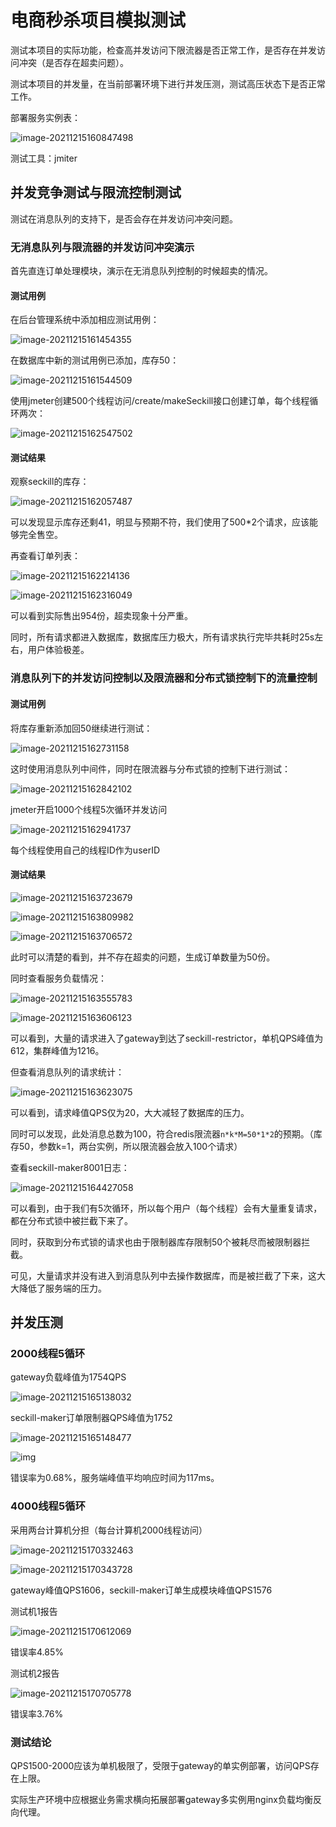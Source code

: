 # 电商秒杀项目模拟测试

测试本项目的实际功能，检查高并发访问下限流器是否正常工作，是否存在并发访问冲突（是否存在超卖问题）。

测试本项目的并发量，在当前部署环境下进行并发压测，测试高压状态下是否正常工作。

部署服务实例表：

![image-20211215160847498](模拟测试.assets/image-20211215160847498.png)

测试工具：jmiter

## 并发竞争测试与限流控制测试

测试在消息队列的支持下，是否会存在并发访问冲突问题。

### 无消息队列与限流器的并发访问冲突演示

首先直连订单处理模块，演示在无消息队列控制的时候超卖的情况。

#### 测试用例

在后台管理系统中添加相应测试用例：

![image-20211215161454355](模拟测试.assets/image-20211215161454355.png)

在数据库中新的测试用例已添加，库存50：

![image-20211215161544509](模拟测试.assets/image-20211215161544509.png)

使用jmeter创建500个线程访问/create/makeSeckill接口创建订单，每个线程循环两次：

![image-20211215162547502](模拟测试.assets/image-20211215162547502.png)

#### 测试结果

观察seckill的库存：

![image-20211215162057487](模拟测试.assets/image-20211215162057487.png)

可以发现显示库存还剩41，明显与预期不符，我们使用了500*2个请求，应该能够完全售空。

再查看订单列表：

![image-20211215162214136](模拟测试.assets/image-20211215162214136.png)

![image-20211215162316049](模拟测试.assets/image-20211215162316049.png)

可以看到实际售出954份，超卖现象十分严重。

同时，所有请求都进入数据库，数据库压力极大，所有请求执行完毕共耗时25s左右，用户体验极差。

### 消息队列下的并发访问控制以及限流器和分布式锁控制下的流量控制

#### 测试用例

将库存重新添加回50继续进行测试：

![image-20211215162731158](模拟测试.assets/image-20211215162731158.png)

这时使用消息队列中间件，同时在限流器与分布式锁的控制下进行测试：

![image-20211215162842102](模拟测试.assets/image-20211215162842102.png)

jmeter开启1000个线程5次循环并发访问

![image-20211215162941737](模拟测试.assets/image-20211215162941737.png)

每个线程使用自己的线程ID作为userID

#### 测试结果

![image-20211215163723679](模拟测试.assets/image-20211215163723679.png)

![image-20211215163809982](模拟测试.assets/image-20211215163809982.png)

![image-20211215163706572](模拟测试.assets/image-20211215163706572.png)

此时可以清楚的看到，并不存在超卖的问题，生成订单数量为50份。

同时查看服务负载情况：

![image-20211215163555783](模拟测试.assets/image-20211215163555783.png)

![image-20211215163606123](模拟测试.assets/image-20211215163606123.png)

可以看到，大量的请求进入了gateway到达了seckill-restrictor，单机QPS峰值为612，集群峰值为1216。

但查看消息队列的请求统计：

![image-20211215163623075](模拟测试.assets/image-20211215163623075.png)

可以看到，请求峰值QPS仅为20，大大减轻了数据库的压力。

同时可以发现，此处消息总数为100，符合redis限流器`n*k*M=50*1*2`的预期。（库存50，参数k=1，两台实例，所以限流器会放入100个请求）

查看seckill-maker8001日志：

![image-20211215164427058](模拟测试.assets/image-20211215164427058.png)

可以看到，由于我们有5次循环，所以每个用户（每个线程）会有大量重复请求，都在分布式锁中被拦截下来了。

同时，获取到分布式锁的请求也由于限制器库存限制50个被耗尽而被限制器拦截。

可见，大量请求并没有进入到消息队列中去操作数据库，而是被拦截了下来，这大大降低了服务端的压力。

## 并发压测

### 2000线程5循环

gateway负载峰值为1754QPS

![image-20211215165138032](模拟测试.assets/image-20211215165138032.png)

seckill-maker订单限制器QPS峰值为1752

![image-20211215165148477](模拟测试.assets/image-20211215165148477.png)

![img](模拟测试.assets/{O1C]}_D8PP6D1Q%B1@J.png)

错误率为0.68%，服务端峰值平均响应时间为117ms。

### 4000线程5循环

采用两台计算机分担（每台计算机2000线程访问）

![image-20211215170332463](模拟测试.assets/image-20211215170332463.png)

![image-20211215170343728](模拟测试.assets/image-20211215170343728.png)

gateway峰值QPS1606，seckill-maker订单生成模块峰值QPS1576

测试机1报告

![image-20211215170612069](模拟测试.assets/image-20211215170612069.png)

错误率4.85%

测试机2报告

![image-20211215170705778](模拟测试.assets/image-20211215170705778.png)

错误率3.76%

### 测试结论

QPS1500-2000应该为单机极限了，受限于gateway的单实例部署，访问QPS存在上限。

实际生产环境中应根据业务需求横向拓展部署gateway多实例用nginx负载均衡反向代理。